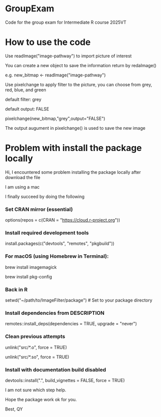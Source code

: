 # GroupExam
Code for the group exam for Intermediate R course 2025VT

# How to use the code
Use readImage("image-pathway") to import picture of interest

You can create a new object to save the information return by redaImage()

e.g. new_bitmap <- readImage("image-pathway")

Use pixelchange to apply filter to the picture, you can choose from grey, red, blue, and green

default filter: grey

default output: FALSE

pixelchange(new_bitmap,"grey",output="FALSE")

The output augument in pixelchange() is used to save the new image


# Problem with install the package locally
Hi,
I encountered some problem installing the package locally after download the file 

I am using a mac

I finally succeed by doing the following

### Set CRAN mirror (essential)

options(repos = c(CRAN = "https://cloud.r-project.org"))

### Install required development tools

install.packages(c("devtools", "remotes", "pkgbuild"))

### For macOS (using Homebrew in Terminal):

brew install imagemagick

brew install pkg-config

### Back in R

setwd("~/path/to/ImageFilter/package") # Set to your package directory

### Install dependencies from DESCRIPTION

remotes::install_deps(dependencies = TRUE, upgrade = "never")

### Clean previous attempts

unlink("src/*.o", force = TRUE)

unlink("src/*.so", force = TRUE)

### Install with documentation build disabled

devtools::install(".", build_vignettes = FALSE, force = TRUE)

I am not sure which step help.

Hope the package work ok for you.

Best,
QY
